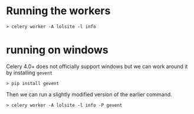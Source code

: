 # Running the workers

```
> celery worker -A lolsite -l info
```

# running on windows

Celery 4.0+ does not officially support windows but we can work around
it by installing `gevent`

```
> pip install gevent
```

Then we can run a slightly modified version of the earlier command.

```
> celery worker -A lolsite -l info -P gevent
```

